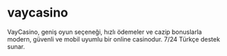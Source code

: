 # vaycasino
VayCasino, geniş oyun seçeneği, hızlı ödemeler ve cazip bonuslarla modern, güvenli ve mobil uyumlu bir online casinodur. 7/24 Türkçe destek sunar.
